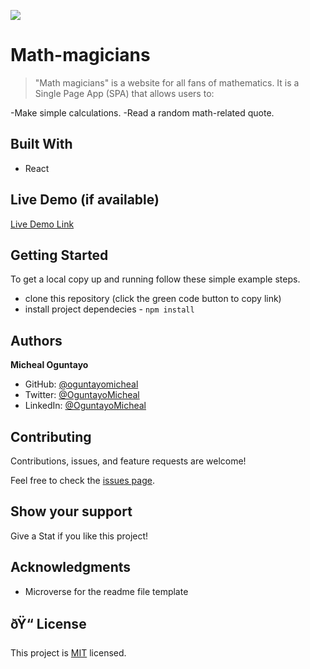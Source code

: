 ![](https://img.shields.io/badge/Microverse-blueviolet)

# Math-magicians

> "Math magicians" is a website for all fans of mathematics. It is a Single Page App (SPA) that allows users to:

-Make simple calculations.
-Read a random math-related quote.


## Built With

- React

## Live Demo (if available)

[Live Demo Link](https://livedemo.com)


## Getting Started

To get a local copy up and running follow these simple example steps.

- clone this repository (click the green code button to copy link)
- install project dependecies - `npm install`

## Authors

**Micheal Oguntayo**

- GitHub: [@oguntayomicheal](https://github.com/oguntayomicheal)
- Twitter: [@OguntayoMicheal](https://twitter.com/Oguns_micky)
- LinkedIn: [@OguntayoMicheal](https://www.linkedin.com/in/ogunsmicky/)


## Contributing

Contributions, issues, and feature requests are welcome!

Feel free to check the [issues page](../../issues/).

## Show your support

Give a Stat if you like this project!

## Acknowledgments

- Microverse for the readme file template

## ðŸ“ License

This project is [MIT](./MIT.md) licensed.
